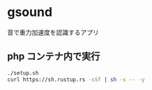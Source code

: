 # gsound

音で重力加速度を認識するアプリ

## php コンテナ内で実行

```sh
./setup.sh
curl https://sh.rustup.rs -sSf | sh -s -- -y
```
